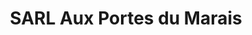 ---
title: "SARL Aux Portes du Marais"
url: /surgeres/sarl-aux-portes-du-marais/
shop: Gemüse & Obst
---